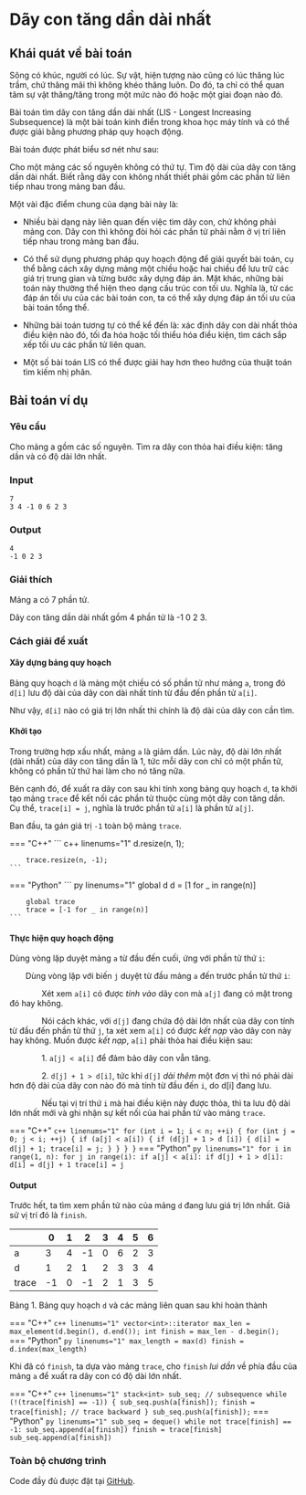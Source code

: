 # Dãy con tăng dần dài nhất

## Khái quát về bài toán

Sông có khúc, người có lúc. Sự vật, hiện tượng nào cũng có lúc thăng lúc trầm, chứ thăng mãi thì không khéo thăng luôn. Do đó, ta chỉ có thể quan tâm sự vật thăng/tăng trong một mức nào đó hoặc một giai đoạn nào đó.

Bài toán tìm dãy con tăng dần dài nhất (LIS - Longest Increasing Subsequence) là một bài toán kinh điển trong khoa học máy tính và có thể được giải bằng phương pháp quy hoạch động.

Bài toán được phát biểu sơ nét như sau:

Cho một mảng các số nguyên không có thứ tự. Tìm độ dài của dãy con tăng dần dài nhất. Biết rằng dãy con không nhất thiết phải gồm các phần tử liên tiếp nhau trong mảng ban đầu.

Một vài đặc điểm chung của dạng bài này là:

- Nhiều bài dạng này liên quan đến việc tìm dãy con, chứ không phải mảng con. Dãy con thì không đòi hỏi các phần tử phải nằm ở vị trí liên tiếp nhau trong mảng ban đầu.

- Có thể sử dụng phương pháp quy hoạch động để giải quyết bài toán, cụ thể bằng cách xây dựng mảng một chiều hoặc hai chiều để lưu trữ các giá trị trung gian và từng bước xây dựng đáp án. Mặt khác, những bài toán này thường thể hiện theo dạng cấu trúc con tối ưu. Nghĩa là, từ các đáp án tối ưu của các bài toán con, ta có thể xây dựng đáp án tối ưu của bài toán tổng thể.

- Những bài toán tương tự có thể kể đến là: xác định dãy con dài nhất thỏa điều kiện nào đó, tối đa hóa hoặc tối thiểu hóa điều kiện, tìm cách sắp xếp tối ưu các phần tử liên quan.

- Một số bài toán LIS có thể được giải hay hơn theo hướng của thuật toán tìm kiếm nhị phân.

## Bài toán ví dụ

### Yêu cầu

Cho mảng a gồm các số nguyên. Tìm ra dãy con thỏa hai điều kiện: tăng dần và có độ dài lớn nhất.

### Input

```pycon
7
3 4 -1 0 6 2 3
```

### Output

```pycon
4
-1 0 2 3
```

### Giải thích

Mảng a có 7 phần tử.

Dãy con tăng dần dài nhất gồm 4 phần tử là -1 0 2 3.

### Cách giải đề xuất

#### Xây dựng bảng quy hoạch

Bảng quy hoạch `d` là mảng một chiều có số phần tử như mảng `a`, trong đó `d[i]` lưu độ dài của dãy con dài nhất tính từ đầu đến phần tử `a[i]`.

Như vậy, `d[i]` nào có giá trị lớn nhất thì chính là độ dài của dãy con cần tìm.

#### Khởi tạo

Trong trường hợp xấu nhất, mảng `a` là giảm dần. Lúc này, độ dài lớn nhất (dài nhất) của dãy con tăng dần là 1, tức mỗi dãy con chỉ có một phần tử, không có phần tử thứ hai làm cho nó tăng nữa.

Bên cạnh đó, để xuất ra dãy con sau khi tính xong bảng quy hoạch `d`, ta khởi tạo mảng `trace` để kết nối các phần tử thuộc cùng một dãy con tăng dần. Cụ thể, `trace[i] = j`, nghĩa là trước phần tử `a[i]` là phần tử `a[j]`.

Ban đầu, ta gán giá trị `-1` toàn bộ mảng `trace`.

=== "C++"
    ``` c++ linenums="1"
        d.resize(n, 1);

        trace.resize(n, -1);
    ```
=== "Python"
    ``` py linenums="1"
        global d
        d = [1 for _ in range(n)]

        global trace
        trace = [-1 for _ in range(n)]
    ```

#### Thực hiện quy hoạch động

Dùng vòng lặp duyệt mảng `a` từ đầu đến cuối, ứng với phần tử thứ `i`:

&emsp;&emsp;Dùng vòng lặp với biến `j` duyệt từ đầu mảng `a` đến trước phần tử thứ `i`:

&emsp;&emsp;&emsp;&emsp;Xét xem `a[i]` có được *tính vào* dãy con mà `a[j]` đang có mặt trong đó hay không.

&emsp;&emsp;&emsp;&emsp;Nói cách khác, với `d[j]` đang chứa độ dài lớn nhất của dãy con tính từ đầu đến phần tử thứ `j`, ta xét xem `a[i]` có được *kết nạp* vào dãy con này hay không. Muốn được *kết nạp*, `a[i]` phải thỏa hai điều kiện sau:

&emsp;&emsp;&emsp;&emsp;1. `a[j] < a[i]` để đảm bảo dãy con vẫn tăng.

&emsp;&emsp;&emsp;&emsp;2. `d[j] + 1 > d[i]`, tức khi `d[j]` *dài thêm* một đơn vị thì nó phải dài hơn độ dài của dãy con nào đó mà tính từ đầu đến `i`, do d[i] đang lưu.

&emsp;&emsp;&emsp;&emsp;Nếu tại vị trí thứ `i` mà hai điều kiện này được thỏa, thì ta lưu độ dài lớn nhất mới và ghi nhận sự kết nối của hai phần tử vào mảng `trace`.

=== "C++"
    ``` c++ linenums="1"
        for (int i = 1; i < n; ++i)
        {
            for (int j = 0; j < i; ++j)
            {
                if (a[j] < a[i])
                {
                    if (d[j] + 1 > d [i])
                    {
                        d[i] = d[j] + 1;
                        trace[i] = j;
                    }
                }
            }
        }
    ```
=== "Python"
    ``` py linenums="1"
        for i in range(1, n):
            for j in range(i):
                if a[j] < a[i]:
                    if d[j] + 1 > d[i]:
                        d[i] = d[j] + 1
                        trace[i] = j
    ```

#### Output

Trước hết, ta tìm xem phần tử nào của mảng `d` đang lưu giá trị lớn nhất. Giả sử vị trí đó là `finish`.

| | 0 | 1 | 2 | 3 | 4 | 5 |6 |
| --- | --- | --- | --- | --- | --- | --- | --- |
| a | 3 | 4 | -1 | 0 | 6 | 2 | 3 |
| d | 1 | 2 | 1 | 2 | 3 | 3 | 4 |
| trace | -1 | 0 | -1 | 2 | 1 | 3 | 5 |

Bảng 1. Bảng quy hoạch `d` và các mảng liên quan sau khi hoàn thành

=== "C++"
    ``` c++ linenums="1"
        vector<int>::iterator max_len = max_element(d.begin(), d.end());
        int finish = max_len - d.begin();
    ```
=== "Python"
    ``` py linenums="1"
        max_length = max(d)
        finish = d.index(max_length)
    ```

Khi đã có `finish`, ta dựa vào mảng `trace`, cho `finish` *lui dần* về phía đầu của mảng `a` để xuất ra dãy con có độ dài lớn nhất.

=== "C++"
    ``` c++ linenums="1"
        stack<int> sub_seq; // subsequence
        while (!(trace[finish] == -1))
        {
            sub_seq.push(a[finish]);
            finish = trace[finish]; // trace backward
        }
        sub_seq.push(a[finish]);
    ```
=== "Python"
    ``` py linenums="1"
        sub_seq = deque()
        while not trace[finish] == -1:
            sub_seq.append(a[finish])
            finish = trace[finish]
        sub_seq.append(a[finish])
    ```

### Toàn bộ chương trình

Code đầy đủ được đặt tại <a href="https://github.com/vtchitruong/DynamicProgramming/tree/main/LongestIncreasingSubsequence" target="_blank">GitHub</a>.
